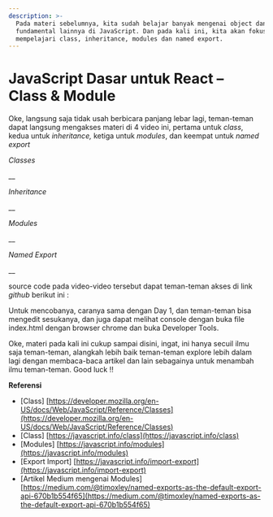 ```yaml
---
description: >-
  Pada materi sebelumnya, kita sudah belajar banyak mengenai object dan
  fundamental lainnya di JavaScript. Dan pada kali ini, kita akan fokus
  mempelajari class, inheritance, modules dan named export.
---
```


# JavaScript Dasar untuk React – Class & Module



Oke, langsung saja tidak usah berbicara panjang lebar lagi, teman-teman dapat langsung mengakses materi di 4 video ini, pertama untuk _class_, kedua untuk _inheritance,_ ketiga untuk _modules_, dan keempat untuk _named export_

_Classes_

\_\_

_Inheritance_

\_\_

_Modules_

\_\_

_Named Export_

\_\_

source code pada video-video tersebut dapat teman-teman akses di link _github_ berikut ini :



Untuk mencobanya, caranya sama dengan Day 1, dan teman-teman bisa mengedit sesukanya, dan juga dapat melihat console dengan buka file index.html dengan browser chrome dan buka Developer Tools.

Oke, materi pada kali ini cukup sampai disini, ingat, ini hanya secuil ilmu saja teman-teman, alangkah lebih baik teman-teman explore lebih dalam lagi dengan membaca-baca artikel dan lain sebagainya untuk menambah ilmu teman-teman. Good luck !!

**Referensi**

* \[Class\] [https://developer.mozilla.org/en-US/docs/Web/JavaScript/Reference/Classes](https://developer.mozilla.org/en-US/docs/Web/JavaScript/Reference/Classes)
* \[Class\] [https://javascript.info/class](https://javascript.info/class)
* \[Modules\] [https://javascript.info/modules](https://javascript.info/modules)
* \[Export Import\] [https://javascript.info/import-export](https://javascript.info/import-export)
* \[Artikel Medium mengenai Modules\] [https://medium.com/@timoxley/named-exports-as-the-default-export-api-670b1b554f65](https://medium.com/@timoxley/named-exports-as-the-default-export-api-670b1b554f65)

